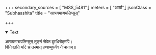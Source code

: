 +++
secondary_sources = [ "MSS_5481",]
meters = [ "आर्या",]
jsonClass = "Subhaashita"
title = "आश्रयमाश्रयलिप्सुस्"

+++

<details open><summary>Text</summary>

आश्रयमाश्रयलिप्सुस् तुङ्गं सेवेत दुरधिरोहमपि।  
विनिपतति यदि स तस्मात् तथाप्युपर्येव नीचानाम्॥
</details>
